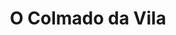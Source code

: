 ---
title: "O Colmado da Vila"
url: /santiago-de-compostela/o-colmado-da-vila/
shop: alimentación sana
---